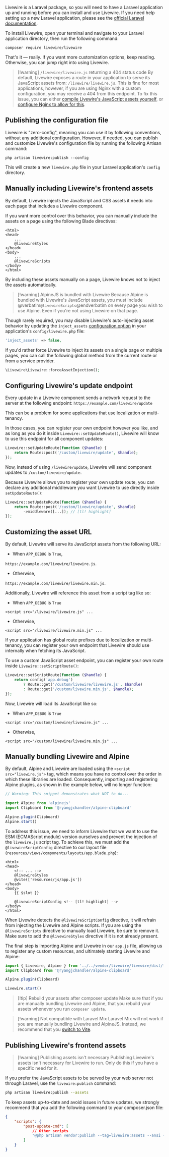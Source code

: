 Livewire is a Laravel package, so you will need to have a Laravel application up and running before you can install and use Livewire. If you need help setting up a new Laravel application, please see the [official Laravel documentation](https://laravel.com/docs/installation).

To install Livewire, open your terminal and navigate to your Laravel application directory, then run the following command:

```shell
composer require livewire/livewire
```

That's it — really. If you want more customization options, keep reading. Otherwise, you can jump right into using Livewire.

> [!warning] `/livewire/livewire.js` returning a 404 status code
> By default, Livewire exposes a route in your application to serve its JavaScript assets from: `/livewire/livewire.js`. This is fine for most applications, however, if you are using Nginx with a custom configuration, you may receive a 404 from this endpoint. To fix this issue, you can either [compile Livewire's JavaScript assets yourself](#manually-bundling-livewire-and-alpine), or [configure Nginx to allow for this](https://benjamincrozat.com/livewire-js-404-not-found).

## Publishing the configuration file

Livewire is "zero-config", meaning you can use it by following conventions, without any additional configuration. However, if needed, you can publish and customize Livewire's configuration file by running the following Artisan command:

```shell
php artisan livewire:publish --config
```

This will create a new `livewire.php` file in your Laravel application's `config` directory.

## Manually including Livewire's frontend assets

By default, Livewire injects the JavaScript and CSS assets it needs into each page that includes a Livewire component.

If you want more control over this behavior, you can manually include the assets on a page using the following Blade directives:

```blade
<html>
<head>
	...
	@livewireStyles
</head>
<body>
	...
	@livewireScripts
</body>
</html>
```

By including these assets manually on a page, Livewire knows not to inject the assets automatically.

> [!warning] AlpineJS is bundled with Livewire
> Because Alpine is bundled with Livewire's JavaScript assets, you must include @verbatim`@livewireScripts`@endverbatim on every page you wish to use Alpine. Even if you're not using Livewire on that page.

Though rarely required, you may disable Livewire's auto-injecting asset behavior by updating the `inject_assets` [configuration option](#publishing-the-configuration-file) in your application's `config/livewire.php` file:

```php
'inject_assets' => false,
```

If you'd rather force Livewire to inject its assets on a single page or multiple pages, you can call the following global method from the current route or from a service provider.

```php
\Livewire\Livewire::forceAssetInjection();
```

## Configuring Livewire's update endpoint

Every update in a Livewire component sends a network request to the server at the following endpoint: `https://example.com/livewire/update`

This can be a problem for some applications that use localization or multi-tenancy.

In those cases, you can register your own endpoint however you like, and as long as you do it inside `Livewire::setUpdateRoute()`,  Livewire will know to use this endpoint for all component updates:

```php
Livewire::setUpdateRoute(function ($handle) {
	return Route::post('/custom/livewire/update', $handle);
});
```

Now, instead of using `/livewire/update`, Livewire will send component updates to `/custom/livewire/update`.

Because Livewire allows you to register your own update route, you can declare any additional middleware you want Livewire to use directly inside `setUpdateRoute()`:

```php
Livewire::setUpdateRoute(function ($handle) {
	return Route::post('/custom/livewire/update', $handle)
        ->middleware([...]); // [tl! highlight]
});
```

## Customizing the asset URL

By default, Livewire will serve its JavaScript assets from the following URL: 

- When `APP_DEBUG` is `True`,

`https://example.com/livewire/livewire.js`. 

- Otherwise,

`https://example.com/livewire/livewire.min.js`. 

Additionally, Livewire will reference this asset from a script tag like so:

- When `APP_DEBUG` is `True`
```blade
<script src="/livewire/livewire.js" ...
```
- Otherwise,
```blade
<script src="/livewire/livewire.min.js" ...
```

If your application has global route prefixes due to localization or multi-tenancy, you can register your own endpoint that Livewire should use internally when fetching its JavaScript.

To use a custom JavaScript asset endpoint, you can register your own route inside `Livewire::setScriptRoute()`:

```php
Livewire::setScriptRoute(function ($handle) {
    return config('app.debug')
        ? Route::get('/custom/livewire/livewire.js', $handle)
        : Route::get('/custom/livewire.min.js', $handle);
});
```

Now, Livewire will load its JavaScript like so:

- When `APP_DEBUG` is `True`
```blade
<script src="/custom/livewire/livewire.js" ...
```
- Otherwise,
```blade
<script src="/custom/livewire/livewire.min.js" ...
```

## Manually bundling Livewire and Alpine

By default, Alpine and Livewire are loaded using the `<script src="livewire.js">` tag, which means you have no control over the order in which these libraries are loaded. Consequently, importing and registering Alpine plugins, as shown in the example below, will no longer function:

```js
// Warning: This snippet demonstrates what NOT to do...

import Alpine from 'alpinejs'
import Clipboard from '@ryangjchandler/alpine-clipboard'

Alpine.plugin(Clipboard)
Alpine.start()
```

To address this issue, we need to inform Livewire that we want to use the ESM (ECMAScript module) version ourselves and prevent the injection of the `livewire.js` script tag. To achieve this, we must add the `@livewireScriptConfig` directive to our layout file (`resources/views/components/layouts/app.blade.php`):

```blade
<html>
<head>
    <!-- ... -->
    @livewireStyles
    @vite(['resources/js/app.js'])
</head>
<body>
    {{ $slot }}

    @livewireScriptConfig <!-- [tl! highlight] -->
</body>
</html>
```

When Livewire detects the `@livewireScriptConfig` directive, it will refrain from injecting the Livewire and Alpine scripts. If you are using the `@livewireScripts` directive to manually load Livewire, be sure to remove it. Make sure to add the `@livewireStyles` directive if it is not already present.

The final step is importing Alpine and Livewire in our `app.js` file, allowing us to register any custom resources, and ultimately starting Livewire and Alpine:

```js
import { Livewire, Alpine } from '../../vendor/livewire/livewire/dist/livewire.esm';
import Clipboard from '@ryangjchandler/alpine-clipboard'

Alpine.plugin(Clipboard)

Livewire.start()
```

> [!tip] Rebuild your assets after composer update
> Make sure that if you are manually bundling Livewire and Alpine, that you rebuild your assets whenever you run `composer update`.

> [!warning] Not compatible with Laravel Mix
> Laravel Mix will not work if you are manually bundling Livewire and AlpineJS. Instead, we recommend that you [switch to Vite](https://laravel.com/docs/vite).

## Publishing Livewire's frontend assets

> [!warning] Publishing assets isn't necessary
> Publishing Livewire's assets isn't necessary for Livewire to run. Only do this if you have a specific need for it.

If you prefer the JavaScript assets to be served by your web server not through Laravel, use the `livewire:publish` command:

```bash
php artisan livewire:publish --assets
```

To keep assets up-to-date and avoid issues in future updates, we strongly recommend that you add the following command to your composer.json file:

```json
{
    "scripts": {
        "post-update-cmd": [
            // Other scripts
            "@php artisan vendor:publish --tag=livewire:assets --ansi --force"
        ]
    }
}
```

